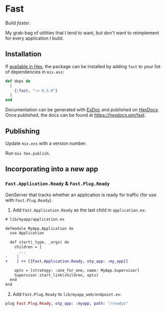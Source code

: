 # Fast

Build _faster_.

My grab-bag of utilities that I tend to want, but don't want to reimplement for every application I build.

## Installation

If [available in Hex](https://hex.pm/docs/publish), the package can be installed
by adding `fast` to your list of dependencies in `mix.exs`:

```elixir
def deps do
  [
    {:fast, "~> 0.3.0"}
  ]
end
```

Documentation can be generated with [ExDoc](https://github.com/elixir-lang/ex_doc)
and published on [HexDocs](https://hexdocs.pm). Once published, the docs can
be found at <https://hexdocs.pm/fast>.

## Publishing

Update `mix.exs` with a version number.

Run `mix hex.publish`.

## Incorporating into a new app

### `Fast.Application.Ready` & `Fast.Plug.Ready`

GenServer that tracks whether an application is ready for traffic (for use with `Fast.Plug.Ready`).

1. Add `Fast.Application.Ready` as the last child in `application.ex`:

```diff
# lib/myapp/application.ex

defmodule MyApp.Application do
  use Application

  def start(_type, _args) do
    children = [
      ...
-    ]
+    ] ++ [{Fast.Application.Ready, otp_app: :my_app}]

    opts = [strategy: :one_for_one, name: MyApp.Supervisor]
    Supervisor.start_link(children, opts)
  end
end
```

2. Add `Fast.Plug.Ready` to `lib/myapp_web/endpoint.ex`:

```elixir
plug Fast.Plug.Ready, otp_app: :myapp, path: "/readyz"
```

